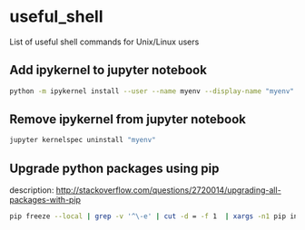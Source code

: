 # useful_shell
List of useful shell commands for Unix/Linux users

## Add ipykernel to jupyter notebook

```bash
python -m ipykernel install --user --name myenv --display-name "myenv"
```


## Remove ipykernel from jupyter notebook
```bash
jupyter kernelspec uninstall "myenv"
```

## Upgrade python packages using pip
description:
http://stackoverflow.com/questions/2720014/upgrading-all-packages-with-pip

```bash
pip freeze --local | grep -v '^\-e' | cut -d = -f 1  | xargs -n1 pip install -U
```